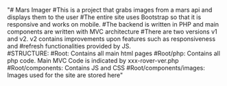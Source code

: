 "# Mars Imager 
#This is a project that grabs images from a mars api and displays them to the user
#The entire site uses Bootstrap so that it is responsive and works on mobile.
#The backend is written in PHP and main components are written with MVC architecture
#There are two versions v1 and v2. v2 contains improvements upon features such as responsiveness and 
#refresh functionalities provided by JS.  
#STRUCTURE:
#Root: Contains all main html pages
#Root/php: Contains all php code. Main MVC Code is indicated by xxx-rover-ver.php
#Root/components: Contains JS and CSS
#Root/components/images: Images used for the site are stored here"
